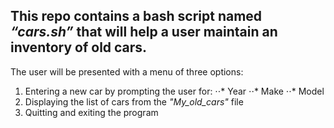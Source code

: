 ## This repo contains a bash script named *“cars.sh”* that will help a user maintain an inventory of old cars.
 
The user will be presented with a menu of three options:
1. Entering a new car by prompting the user for:
⋅⋅* Year
⋅⋅* Make
⋅⋅* Model
2. Displaying the list of cars from the *"My_old_cars"* file
3. Quitting and exiting the program

